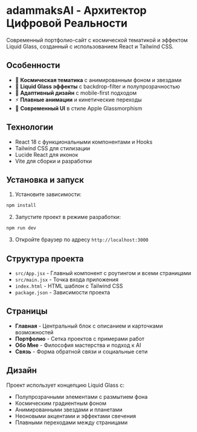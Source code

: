 # adammaksAI - Архитектор Цифровой Реальности

Современный портфолио-сайт с космической тематикой и эффектом Liquid Glass, созданный с использованием React и Tailwind CSS.

## Особенности

- 🌌 **Космическая тематика** с анимированным фоном и звездами
- 🔮 **Liquid Glass эффекты** с backdrop-filter и полупрозрачностью
- 📱 **Адаптивный дизайн** с mobile-first подходом
- ⚡ **Плавные анимации** и кинетические переходы
- 🎨 **Современный UI** в стиле Apple Glassmorphism

## Технологии

- React 18 с функциональными компонентами и Hooks
- Tailwind CSS для стилизации
- Lucide React для иконок
- Vite для сборки и разработки

## Установка и запуск

1. Установите зависимости:
```bash
npm install
```

2. Запустите проект в режиме разработки:
```bash
npm run dev
```

3. Откройте браузер по адресу `http://localhost:3000`

## Структура проекта

- `src/App.jsx` - Главный компонент с роутингом и всеми страницами
- `src/main.jsx` - Точка входа приложения
- `index.html` - HTML шаблон с Tailwind CSS
- `package.json` - Зависимости проекта

## Страницы

- **Главная** - Центральный блок с описанием и карточками возможностей
- **Портфолио** - Сетка проектов с примерами работ
- **Обо Мне** - Философия мастерства и подход к AI
- **Связь** - Форма обратной связи и социальные сети

## Дизайн

Проект использует концепцию Liquid Glass с:
- Полупрозрачными элементами с размытием фона
- Космическим градиентным фоном
- Анимированными звездами и планетами
- Неоновыми акцентами и эффектами свечения
- Плавными переходами между страницами
